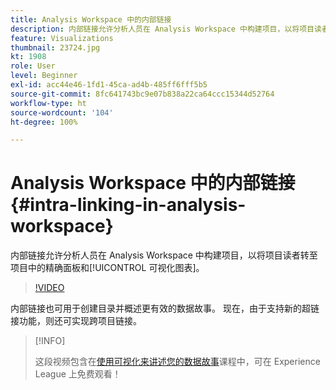 ```yaml
---
title: Analysis Workspace 中的内部链接
description: 内部链接允许分析人员在 Analysis Workspace 中构建项目，以将项目读者转至项目中的精确面板和可视化图表。
feature: Visualizations
thumbnail: 23724.jpg
kt: 1908
role: User
level: Beginner
exl-id: acc44e46-1fd1-45ca-ad4b-485ff6fff5b5
source-git-commit: 8fc641743bc9e07b838a22ca64ccc15344d52764
workflow-type: ht
source-wordcount: '104'
ht-degree: 100%

---
```


# Analysis Workspace 中的内部链接 {#intra-linking-in-analysis-workspace}

内部链接允许分析人员在 Analysis Workspace 中构建项目，以将项目读者转至项目中的精确面板和[!UICONTROL 可视化图表]。

>[!VIDEO](https://video.tv.adobe.com/v/23724/?quality=12&learn=on)

内部链接也可用于创建目录并概述更有效的数据故事。 现在，由于支持新的超链接功能，则还可实现跨项目链接。

>[!INFO]
>
> 这段视频包含在[使用可视化来讲述您的数据故事](https://experienceleague.adobe.com/?recommended=Analytics-U-1-2021.1.visualizations)课程中，可在 Experience League 上免费观看！
